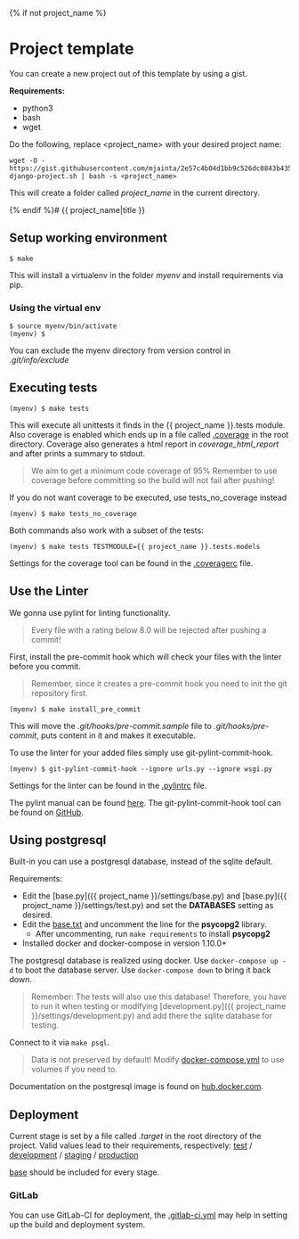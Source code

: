 {% if not project_name %}

# Project template

You can create a new project out of this template by using a gist.

**Requirements:**
* python3
* bash
* wget

Do the following, replace <project_name> with your desired project name:
```shell
wget -O - https://gist.githubusercontent.com/mjainta/2e57c4b04d1bb9c526dc0843b4353aa5/raw/fbf135ae7b0935581c101136f2fd802747b21cf8/start-django-project.sh | bash -s <project_name>
```

This will create a folder called *project_name* in the current directory.

{% endif %}# {{ project_name|title }}

## Setup working environment

```shell
$ make
```

This will install a virtualenv in the folder *myenv* and install requirements via pip.

### Using the virtual env

```shell
$ source myenv/bin/activate
(myenv) $
```

You can exclude the myenv directory from version control in *.git/info/exclude*

## Executing tests

```shell
(myenv) $ make tests
```

This will execute all unittests it finds in the {{ project_name }}.tests module.
Also coverage is enabled which ends up in a file called [.coverage](.coverage) in the root directory.
Coverage also generates a html report in *coverage_html_report* and after prints a summary to stdout.

> We aim to get a minimum code coverage of 95%
> Remember to use coverage before committing so the build will not fail after pushing!

If you do not want coverage to be executed, use tests_no_coverage instead
```shell
(myenv) $ make tests_no_coverage
```

Both commands also work with a subset of the tests:
```Shell
(myenv) $ make tests TESTMODULE={{ project_name }}.tests.models
```

Settings for the coverage tool can be found in the [.coveragerc](.coveragerc) file.

## Use the Linter

We gonna use pylint for linting functionality.

> Every file with a rating below 8.0 will be rejected after pushing a commit!

First, install the pre-commit hook which will check your files with the linter before you commit.

> Remember, since it creates a pre-commit hook you need to init the git repository first.

```shell
(myenv) $ make install_pre_commit
```

This will move the *.git/hooks/pre-commit.sample* file to *.git/hooks/pre-commit*, puts content in it and makes it executable.

To use the linter for your added files simply use git-pylint-commit-hook.
```shell
(myenv) $ git-pylint-commit-hook --ignore urls.py --ignore wsgi.py
```

Settings for the linter can be found in the [.pylintrc](.pylintrc) file.

The pylint manual can be found [here](https://pylint.readthedocs.io/en/latest/).
The git-pylint-commit-hook tool can be found on [GitHub](https://github.com/sebdah/git-pylint-commit-hook).

## Using postgresql

Built-in you can use a postgresql database, instead of the sqlite default.

Requirements:
* Edit the [base.py]({{ project_name }}/settings/base.py) and [base.py]({{ project_name }}/settings/test.py) and set the **DATABASES** setting as desired.
* Edit the [base.txt](requirements/base.py) and uncomment the line for the **psycopg2** library.
    * After uncommenting, run `make requirements` to install **psycopg2**
* Installed docker and docker-compose in version 1.10.0+

The postgresql database is realized using docker. Use `docker-compose up -d` to boot the database server.
Use `docker-compose down` to bring it back down.

> Remember: The tests will also use this database! Therefore, you have to run it when testing or modifying [development.py]({{ project_name }}/settings/development.py) and add there the sqlite database for testing.

Connect to it via `make psql`.

> Data is not preserved by default! Modify [docker-compose.yml](docker-compose.yml) to use volumes if you need to.

Documentation on the postgresql image is found on [hub.docker.com](https://hub.docker.com/_/postgres/).

## Deployment

Current stage is set by a file called *.target* in the root directory of the project.
Valid values lead to their requirements, respectively: [test](requirements/test.txt) / [development](requirements/development.txt) / [staging](requirements/staging.txt) / [production](requirements/production.txt)

[base](requirements/base.txt) should be included for every stage.

### GitLab

You can use GitLab-CI for deployment, the [.gitlab-ci.yml](.gitlab-ci.yml) may help in setting up the build and deployment system.
